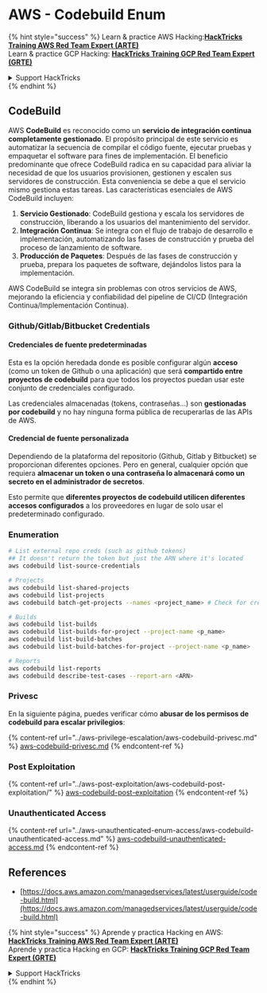 # AWS - Codebuild Enum

{% hint style="success" %}
Learn & practice AWS Hacking:<img src="../../../.gitbook/assets/image (1) (1) (1).png" alt="" data-size="line">[**HackTricks Training AWS Red Team Expert (ARTE)**](https://training.hacktricks.xyz/courses/arte)<img src="../../../.gitbook/assets/image (1) (1) (1).png" alt="" data-size="line">\
Learn & practice GCP Hacking: <img src="../../../.gitbook/assets/image (2).png" alt="" data-size="line">[**HackTricks Training GCP Red Team Expert (GRTE)**<img src="../../../.gitbook/assets/image (2).png" alt="" data-size="line">](https://training.hacktricks.xyz/courses/grte)

<details>

<summary>Support HackTricks</summary>

* Check the [**subscription plans**](https://github.com/sponsors/carlospolop)!
* **Join the** 💬 [**Discord group**](https://discord.gg/hRep4RUj7f) or the [**telegram group**](https://t.me/peass) or **follow** us on **Twitter** 🐦 [**@hacktricks\_live**](https://twitter.com/hacktricks_live)**.**
* **Share hacking tricks by submitting PRs to the** [**HackTricks**](https://github.com/carlospolop/hacktricks) and [**HackTricks Cloud**](https://github.com/carlospolop/hacktricks-cloud) github repos.

</details>
{% endhint %}

## CodeBuild

AWS **CodeBuild** es reconocido como un **servicio de integración continua completamente gestionado**. El propósito principal de este servicio es automatizar la secuencia de compilar el código fuente, ejecutar pruebas y empaquetar el software para fines de implementación. El beneficio predominante que ofrece CodeBuild radica en su capacidad para aliviar la necesidad de que los usuarios provisionen, gestionen y escalen sus servidores de construcción. Esta conveniencia se debe a que el servicio mismo gestiona estas tareas. Las características esenciales de AWS CodeBuild incluyen:

1. **Servicio Gestionado**: CodeBuild gestiona y escala los servidores de construcción, liberando a los usuarios del mantenimiento del servidor.
2. **Integración Continua**: Se integra con el flujo de trabajo de desarrollo e implementación, automatizando las fases de construcción y prueba del proceso de lanzamiento de software.
3. **Producción de Paquetes**: Después de las fases de construcción y prueba, prepara los paquetes de software, dejándolos listos para la implementación.

AWS CodeBuild se integra sin problemas con otros servicios de AWS, mejorando la eficiencia y confiabilidad del pipeline de CI/CD (Integración Continua/Implementación Continua).

### **Github/Gitlab/Bitbucket Credentials**

#### **Credenciales de fuente predeterminadas**

Esta es la opción heredada donde es posible configurar algún **acceso** (como un token de Github o una aplicación) que será **compartido entre proyectos de codebuild** para que todos los proyectos puedan usar este conjunto de credenciales configurado.

Las credenciales almacenadas (tokens, contraseñas...) son **gestionadas por codebuild** y no hay ninguna forma pública de recuperarlas de las APIs de AWS.

#### Credencial de fuente personalizada

Dependiendo de la plataforma del repositorio (Github, Gitlab y Bitbucket) se proporcionan diferentes opciones. Pero en general, cualquier opción que requiera **almacenar un token o una contraseña lo almacenará como un secreto en el administrador de secretos**.

Esto permite que **diferentes proyectos de codebuild utilicen diferentes accesos configurados** a los proveedores en lugar de solo usar el predeterminado configurado.

### Enumeration
```bash
# List external repo creds (such as github tokens)
## It doesn't return the token but just the ARN where it's located
aws codebuild list-source-credentials

# Projects
aws codebuild list-shared-projects
aws codebuild list-projects
aws codebuild batch-get-projects --names <project_name> # Check for creds in env vars

# Builds
aws codebuild list-builds
aws codebuild list-builds-for-project --project-name <p_name>
aws codebuild list-build-batches
aws codebuild list-build-batches-for-project --project-name <p_name>

# Reports
aws codebuild list-reports
aws codebuild describe-test-cases --report-arn <ARN>
```
### Privesc

En la siguiente página, puedes verificar cómo **abusar de los permisos de codebuild para escalar privilegios**:

{% content-ref url="../aws-privilege-escalation/aws-codebuild-privesc.md" %}
[aws-codebuild-privesc.md](../aws-privilege-escalation/aws-codebuild-privesc.md)
{% endcontent-ref %}

### Post Exploitation

{% content-ref url="../aws-post-exploitation/aws-codebuild-post-exploitation/" %}
[aws-codebuild-post-exploitation](../aws-post-exploitation/aws-codebuild-post-exploitation/)
{% endcontent-ref %}

### Unauthenticated Access

{% content-ref url="../aws-unauthenticated-enum-access/aws-codebuild-unauthenticated-access.md" %}
[aws-codebuild-unauthenticated-access.md](../aws-unauthenticated-enum-access/aws-codebuild-unauthenticated-access.md)
{% endcontent-ref %}

## References

* [https://docs.aws.amazon.com/managedservices/latest/userguide/code-build.html](https://docs.aws.amazon.com/managedservices/latest/userguide/code-build.html)

{% hint style="success" %}
Aprende y practica Hacking en AWS:<img src="../../../.gitbook/assets/image (1) (1) (1).png" alt="" data-size="line">[**HackTricks Training AWS Red Team Expert (ARTE)**](https://training.hacktricks.xyz/courses/arte)<img src="../../../.gitbook/assets/image (1) (1) (1).png" alt="" data-size="line">\
Aprende y practica Hacking en GCP: <img src="../../../.gitbook/assets/image (2).png" alt="" data-size="line">[**HackTricks Training GCP Red Team Expert (GRTE)**<img src="../../../.gitbook/assets/image (2).png" alt="" data-size="line">](https://training.hacktricks.xyz/courses/grte)

<details>

<summary>Support HackTricks</summary>

* Revisa los [**planes de suscripción**](https://github.com/sponsors/carlospolop)!
* **Únete al** 💬 [**grupo de Discord**](https://discord.gg/hRep4RUj7f) o al [**grupo de telegram**](https://t.me/peass) o **síguenos** en **Twitter** 🐦 [**@hacktricks\_live**](https://twitter.com/hacktricks_live)**.**
* **Comparte trucos de hacking enviando PRs a los** [**HackTricks**](https://github.com/carlospolop/hacktricks) y [**HackTricks Cloud**](https://github.com/carlospolop/hacktricks-cloud) repositorios de github.

</details>
{% endhint %}
